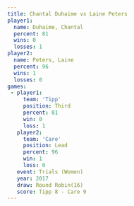 ```yaml
---
title: Chantal Duhaime vs Laine Peters
player1:                
  name: Duhaime, Chantal
  percent: 81           
  wins: 0               
  losses: 1             
player2:                
  name: Peters, Laine   
  percent: 96           
  wins: 1               
  losses: 0             
games:
 - player1:         
     team: 'Tipp'   
     position: Third
     percent: 81    
     win: 0         
     loss: 1        
   player2:        
     team: 'Care'  
     position: Lead
     percent: 96   
     win: 1        
     loss: 0       
   event: Trials (Women) 
   year: 2017            
   draw: Round Robin(16) 
   score: Tipp 8 - Care 9
---
```

